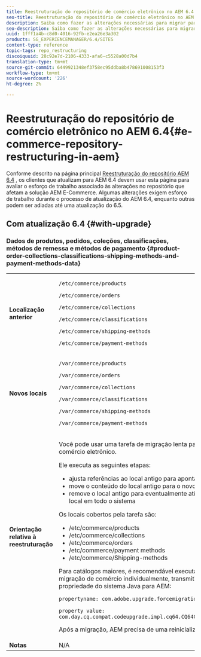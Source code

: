 ```yaml
---
title: Reestruturação do repositório de comércio eletrônico no AEM 6.4
seo-title: Reestruturação do repositório de comércio eletrônico no AEM 6.4
description: Saiba como fazer as alterações necessárias para migrar para a nova estrutura de repositório no AEM 6.4 para o E-Commerce.
seo-description: Saiba como fazer as alterações necessárias para migrar para a nova estrutura de repositório no AEM 6.4 para o E-Commerce.
uuid: 1fff1a4b-c8d0-4016-92fb-e2ea26e3a302
products: SG_EXPERIENCEMANAGER/6.4/SITES
content-type: reference
topic-tags: repo_restructuring
discoiquuid: 28c92e7d-2106-4333-afa6-c5528a00d7b4
translation-type: tm+mt
source-git-commit: 6449921348ef3758ec95ddba8b478691008153f3
workflow-type: tm+mt
source-wordcount: '226'
ht-degree: 2%

---
```



# Reestruturação do repositório de comércio eletrônico no AEM 6.4{#e-commerce-repository-restructuring-in-aem}

Conforme descrito na página principal [Reestruturação do repositório AEM 6.4](/help/sites-deploying/repository-restructuring.md) , os clientes que atualizam para AEM 6.4 devem usar esta página para avaliar o esforço de trabalho associado às alterações no repositório que afetam a solução AEM E-Commerce. Algumas alterações exigem esforço de trabalho durante o processo de atualização do AEM 6.4, enquanto outras podem ser adiadas até uma atualização do 6.5.

## Com atualização 6.4 {#with-upgrade}

### Dados de produtos, pedidos, coleções, classificações, métodos de remessa e métodos de pagamento {#product-order-collections-classifications-shipping-methods-and-payment-methods-data}

<table> 
 <tbody>
  <tr>
   <td><strong>Localização anterior</strong></td> 
   <td><p><code>/etc/commerce/products</code></p> <p><code>/etc/commerce/orders</code></p> <p><code>/etc/commerce/collections</code></p> <p><code>/etc/commerce/classifications</code></p> <p><code>/etc/commerce/shipping-methods</code></p> <p><code>/etc/commerce/payment-methods</code></p> </td> 
  </tr>
  <tr>
   <td><strong>Novos locais</strong></td> 
   <td><p><code>/var/commerce/products</code></p> <p><code>/var/commerce/orders</code></p> <p><code>/var/commerce/collections</code></p> <p><code>/var/commerce/classifications</code></p> <p><code>/var/commerce/shipping-methods</code></p> <p><code>/var/commerce/payment-methods</code></p> </td> 
  </tr>
  <tr>
   <td><strong>Orientação relativa à reestruturação</strong></td> 
   <td><p>Você pode usar uma tarefa de migração <a href="/help/sites-deploying/lazy-content-migration.md" target="_blank"></a> lenta para migrar dados de comércio eletrônico.</p> <p>Ele executa as seguintes etapas:</p> 
    <ul> 
     <li>ajusta referências ao local antigo para apontar para o novo local</li> 
     <li>move o conteúdo do local antigo para o novo local</li> 
     <li>remove o local antigo para eventualmente ativar o uso do novo local em todo o sistema</li> 
    </ul> <p>Os locais cobertos pela tarefa são:</p> 
    <ul> 
     <li>/etc/commerce/products</li> 
     <li>/etc/commerce/collections<br /> </li> 
     <li>/etc/commerce/orders<br /> </li> 
     <li>/etc/commerce/payment methods<br /> </li> 
     <li>/etc/commerce/Shipping-methods<br /> </li> 
    </ul> <p>Para catálogos maiores, é recomendável executar a tarefa de migração de comércio individualmente, transmitindo a seguinte propriedade do sistema Java para AEM:</p> <p><code>propertyname: com.adobe.upgrade.forcemigration</code></p> <p><code>property value: com.day.cq.compat.codeupgrade.impl.cq64.CQ64CommerceMigrationTask</code></p> <p>Após a migração, AEM precisa de uma reinicialização.</p> </td> 
  </tr>
  <tr>
   <td><strong>Notas</strong></td> 
   <td>N/A<br /> </td> 
  </tr>
 </tbody>
</table>

